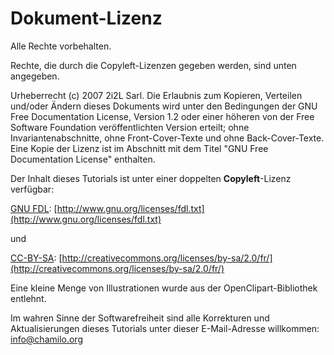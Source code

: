 # Dokument-Lizenz

Alle Rechte vorbehalten.

Rechte, die durch die Copyleft-Lizenzen gegeben werden, sind unten angegeben.

Urheberrecht \(c\) 2007 2i2L Sarl. Die Erlaubnis zum Kopieren, Verteilen und/oder Ändern dieses Dokuments wird unter den Bedingungen der GNU Free Documentation License, Version 1.2 oder einer höheren von der Free Software Foundation veröffentlichten Version erteilt; ohne Invariantenabschnitte, ohne Front-Cover-Texte und ohne Back-Cover-Texte. Eine Kopie der Lizenz ist im Abschnitt mit dem Titel "GNU Free Documentation License" enthalten.

Der Inhalt dieses Tutorials ist unter einer doppelten **Copyleft**-Lizenz verfügbar:

[GNU FDL](http://www.gnu.org/licenses/fdl.txt): [http://www.gnu.org/licenses/fdl.txt](http://www.gnu.org/licenses/fdl.txt)

und

[CC-BY-SA](http://creativecommons.org/licenses/by-sa/2.0/fr/): [http://creativecommons.org/licenses/by-sa/2.0/fr/](http://creativecommons.org/licenses/by-sa/2.0/fr/)

Eine kleine Menge von Illustrationen wurde aus der OpenClipart-Bibliothek entlehnt.

Im wahren Sinne der Softwarefreiheit sind alle Korrekturen und Aktualisierungen dieses Tutorials unter dieser E-Mail-Adresse willkommen: info@chamilo.org